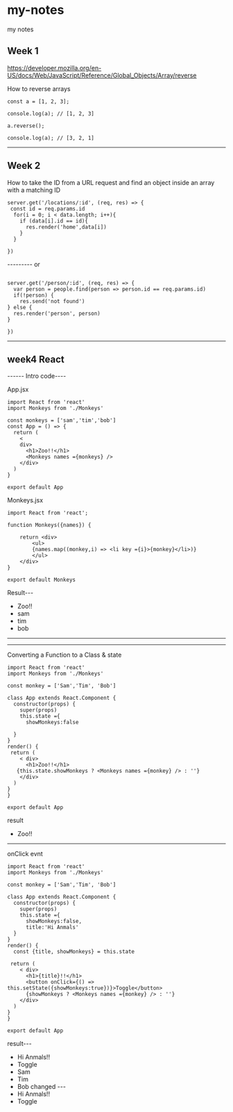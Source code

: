 # my-notes
my notes

## Week 1 
https://developer.mozilla.org/en-US/docs/Web/JavaScript/Reference/Global_Objects/Array/reverse

How to reverse arrays

```
const a = [1, 2, 3];

console.log(a); // [1, 2, 3]

a.reverse();

console.log(a); // [3, 2, 1]

```

--------

## Week 2

How to take the ID from a URL request and find an object inside an array with a matching ID
```
server.get('/locations/:id', (req, res) => {
 const id = req.params.id
  for(i = 0; i < data.length; i++){
    if (data[i].id == id){
      res.render('home',data[i])
    }
  }
  
})
```
--------- or 
```

server.get('/person/:id', (req, res) => {
  var person = people.find(person => person.id == req.params.id)
  if(!person) {
    res.send('not found')
} else {
  res.render('person', person)
}

})
```
---------------
## week4 React
------ Intro code----

App.jsx
```
import React from 'react'
import Monkeys from './Monkeys'

const monkeys = ['sam','tim','bob']
const App = () => {
  return (
    <
    div>
      <h1>Zoo!!</h1>
      <Monkeys names ={monkeys} />
    </div>
  )
}

export default App

```
Monkeys.jsx
```
import React from 'react';

function Monkeys({names}) {

    return <div>
        <ul>
        {names.map((monkey,i) => <li key ={i}>{monkey}</li>)}
        </ul>
    </div>
}

export default Monkeys
```
Result---
- Zoo!!
- sam
- tim
- bob
---
------
Converting a Function to a Class & state
```
import React from 'react'
import Monkeys from './Monkeys'

const monkey = ['Sam','Tim', 'Bob']

class App extends React.Component {
  constructor(props) {
    super(props)
    this.state ={
      showMonkeys:false
      
  }
}
render() {
 return (
    < div>
      <h1>Zoo!!</h1>
   {this.state.showMonkeys ? <Monkeys names ={monkey} /> : ''} 
    </div>
  )
}
}

export default App
```
result
- Zoo!!
------
onClick evnt
```
import React from 'react'
import Monkeys from './Monkeys'

const monkey = ['Sam','Tim', 'Bob']

class App extends React.Component {
  constructor(props) {
    super(props)
    this.state ={
      showMonkeys:false,
      title:'Hi Anmals'
  }
}
render() {
  const {title, showMonkeys} = this.state

 return (
    < div>
      <h1>{title}!!</h1>
      <button onClick={() => this.setState({showMonkeys:true})}>Toggle</button>
      {showMonkeys ? <Monkeys names ={monkey} /> : ''} 
    </div>
  )
}
}

export default App
```
result---
- Hi Anmals!!
- Toggle
- Sam
- Tim
- Bob
changed ---
- Hi Anmals!!
- Toggle
